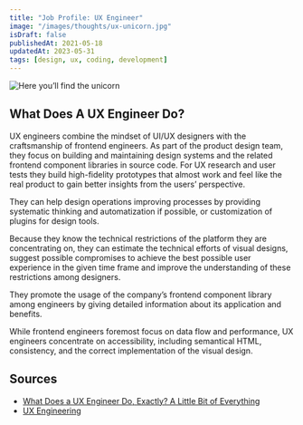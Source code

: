 ```yaml
---
title: "Job Profile: UX Engineer"
image: "/images/thoughts/ux-unicorn.jpg"
isDraft: false
publishedAt: 2021-05-18
updatedAt: 2023-05-31
tags: [design, ux, coding, development]
---
```


![Here you’ll find the unicorn](https://miro.medium.com/max/680/0*oSjlCLBw6D7D-22U)

## What Does A UX Engineer Do?

UX engineers combine the mindset of UI/UX designers with the craftsmanship of frontend engineers. As part of the product design team, they focus on building and maintaining design systems and the related frontend component libraries in source code. For UX research and user tests they build high-fidelity prototypes that almost work and feel like the real product to gain better insights from the users’ perspective.

They can help design operations improving processes by providing systematic thinking and automatization if possible, or customization of plugins for design tools.

Because they know the technical restrictions of the platform they are concentrating on, they can estimate the technical efforts of visual designs, suggest possible compromises to achieve the best possible user experience in the given time frame and improve the understanding of these restrictions among designers.

They promote the usage of the company’s frontend component library among engineers by giving detailed information about its application and benefits.

While frontend engineers foremost focus on data flow and performance, UX engineers concentrate on accessibility, including semantical HTML, consistency, and the correct implementation of the visual design.

## Sources

- [What Does a UX Engineer Do, Exactly? A Little Bit of Everything](https://medium.com/google-design/why-full-stack-developers-make-the-best-ux-engineers-1ddbff6c1739)
- [UX Engineering](https://dev.to/emmabostian/ux-engineering-3hem)
